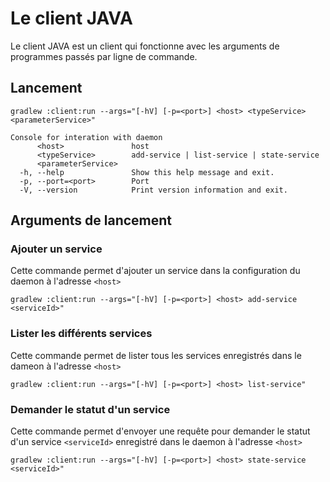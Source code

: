 # Le client JAVA

Le client JAVA est un client qui fonctionne avec les arguments de
programmes passés par ligne de commande.

## Lancement

```shell
gradlew :client:run --args="[-hV] [-p=<port>] <host> <typeService> <parameterService>"
 
Console for interation with daemon
      <host>               host
      <typeService>        add-service | list-service | state-service
      <parameterService>
  -h, --help               Show this help message and exit.
  -p, --port=<port>        Port
  -V, --version            Print version information and exit.
```

## Arguments de lancement

### Ajouter un service

Cette commande permet d'ajouter un service dans la configuration du daemon
à l'adresse `<host>`

```shell
gradlew :client:run --args="[-hV] [-p=<port>] <host> add-service <serviceId>"
```

### Lister les différents services

Cette commande permet de lister tous les services enregistrés dans le
dameon à l'adresse `<host>`

```shell
gradlew :client:run --args="[-hV] [-p=<port>] <host> list-service"
```

### Demander le statut d'un service

Cette commande permet d'envoyer une requête pour demander le statut 
d'un service `<serviceId>` enregistré dans le daemon à l'adresse 
`<host>`

```shell
gradlew :client:run --args="[-hV] [-p=<port>] <host> state-service <serviceId>"
```